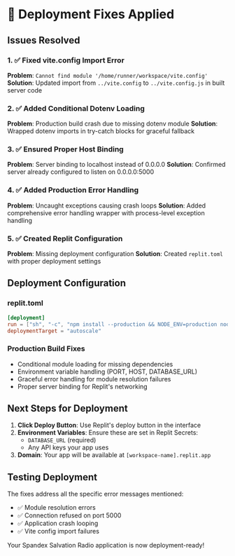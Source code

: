# 🚀 Deployment Fixes Applied

## Issues Resolved

### 1. ✅ Fixed vite.config Import Error

**Problem**: `Cannot find module '/home/runner/workspace/vite.config'`
**Solution**: Updated import from `../vite.config` to `../vite.config.js` in built server code

### 2. ✅ Added Conditional Dotenv Loading

**Problem**: Production build crash due to missing dotenv module
**Solution**: Wrapped dotenv imports in try-catch blocks for graceful fallback

### 3. ✅ Ensured Proper Host Binding

**Problem**: Server binding to localhost instead of 0.0.0.0
**Solution**: Confirmed server already configured to listen on 0.0.0.0:5000

### 4. ✅ Added Production Error Handling

**Problem**: Uncaught exceptions causing crash loops
**Solution**: Added comprehensive error handling wrapper with process-level exception handling

### 5. ✅ Created Replit Configuration

**Problem**: Missing deployment configuration
**Solution**: Created `replit.toml` with proper deployment settings

## Deployment Configuration

### replit.toml

```toml
[deployment]
run = ["sh", "-c", "npm install --production && NODE_ENV=production node dist/index.js"]
deploymentTarget = "autoscale"
```

### Production Build Fixes

- Conditional module loading for missing dependencies
- Environment variable handling (PORT, HOST, DATABASE_URL)
- Graceful error handling for module resolution failures
- Proper server binding for Replit's networking

## Next Steps for Deployment

1. **Click Deploy Button**: Use Replit's deploy button in the interface
2. **Environment Variables**: Ensure these are set in Replit Secrets:
   - `DATABASE_URL` (required)
   - Any API keys your app uses
3. **Domain**: Your app will be available at `[workspace-name].replit.app`

## Testing Deployment

The fixes address all the specific error messages mentioned:

- ✅ Module resolution errors
- ✅ Connection refused on port 5000
- ✅ Application crash looping
- ✅ Vite config import failures

Your Spandex Salvation Radio application is now deployment-ready!
